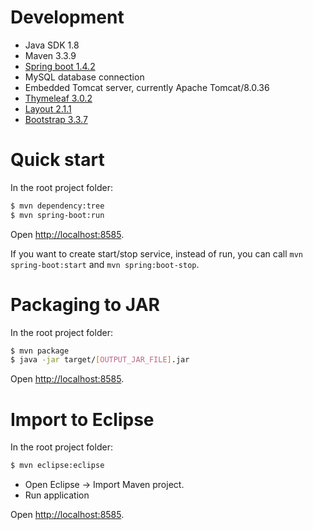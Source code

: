 # Development

* Java SDK 1.8
* Maven 3.3.9
* [Spring boot 1.4.2](https://projects.spring.io/spring-boot/)
* MySQL database connection
* Embedded Tomcat server, currently Apache Tomcat/8.0.36
* [Thymeleaf 3.0.2](http://www.thymeleaf.org/)
* [Layout 2.1.1](https://github.com/ultraq/thymeleaf-layout-dialect)
* [Bootstrap 3.3.7](http://getbootstrap.com/)

# Quick start

In the root project folder:

```bash
$ mvn dependency:tree
$ mvn spring-boot:run
```

Open [http://localhost:8585](http://localhost:8585).

If you want to create start/stop service, instead of run, you can call `mvn spring-boot:start` and `mvn spring:boot-stop`.

# Packaging to JAR

In the root project folder:

```bash
$ mvn package
$ java -jar target/[OUTPUT_JAR_FILE].jar
```

Open [http://localhost:8585](http://localhost:8585).

# Import to Eclipse

In the root project folder:

```bash
$ mvn eclipse:eclipse
```

* Open Eclipse -> Import Maven project.
* Run application

Open [http://localhost:8585](http://localhost:8585).
